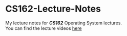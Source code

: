# CS162-Lecture-Notes
My lecture notes for ***CS162*** Operating System lectures.  
You can find the lecture videos [here](https://www.youtube.com/playlist?list=PLF2K2xZjNEf97A_uBCwEl61sdxWVP7VWC)
